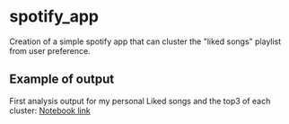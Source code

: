 # spotify_app
Creation of a simple spotify app that can cluster the "liked songs" playlist from user preference.

## Example of output
First analysis output for my personal Liked songs and the top3 of each cluster:
[Notebook link](http://nbviewer.ipython.org/github/sqrx-mckl/spotify_app/blob/514bb350aa61059af9752af1841807b21ea5b769/3_eda_umap_clustering.ipynb)